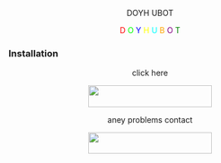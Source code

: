 

<p align="center">DOYH UBOT </p>

<p align="center">
    <span style="color: rgb(255, 0, 0);">D</span>
    <span style="color: rgb(0, 255, 0);">O</span>
    <span style="color: rgb(0, 0, 255);">Y</span>
    <span style="color: rgb(255, 255, 0);">H</span>
    <span style="color: rgb(255, 0, 255);"> </span>
    <span style="color: rgb(0, 255, 255);">U</span>
    <span style="color: rgb(255, 165, 0);">B</span>
    <span style="color: rgb(128, 0, 128);">O</span>
    <span style="color: rgb(0, 128, 0);">T</span>
</p>

###          Installation
<p align="center">click here</p>

<p align="center">
    <a href="https://t.me/DYOH_USERBOT">
        <img src="https://img.shields.io/badge/Join%20Channel-blue?style=for-the-badge&logo=telegram&color=black&labelColor=black&borderRadius=15" width="220" height="38.45"/>
    </a>
</p>




    
</p>


<p align="center">aney problems contact </p>


<p align="center">
    <a href="https://t.me/raoxc"> <!-- Replace 'yourusername' with your actual Telegram username -->
        <img src="https://img.shields.io/badge/Contact%20on%20Telegram-blue?style=for-the-badge&logo=telegram" width="220" height="38.45"/>
    </a>
</p>
